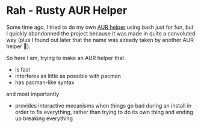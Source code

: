 # Rah - Rusty AUR Helper
Some time ago, I tried to do my own [AUR helper](https://github.com/kStor2poche/yaah/) using bash just for fun, but I quickly abandonned the project because it was made in quite a convoluted way (plus I found out later that the name was already taken by another AUR helper 🥲).

So here I am, trying to make an AUR helper that
- is fast
- interferes as little as possible with pacman
- has pacman-like syntax

and most importantly 
- provides interactive mecanisms when things go bad during an install in order to fix everything, rather than trying to do its own thing and ending up breaking everything
